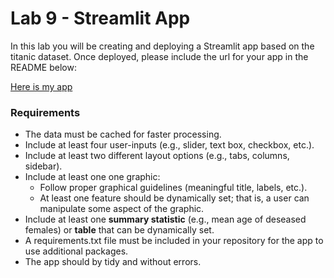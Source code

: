 # Lab 9 - Streamlit App

In this lab you will be creating and deploying a Streamlit app based on the titanic dataset. Once deployed, please include the url for your app in the README below:

[Here is my app](url_here)

### Requirements
* The data must be cached for faster processing.
* Include at least four user-inputs (e.g., slider, text box, checkbox, etc.).
* Include at least two different layout options (e.g., tabs, columns, sidebar).
* Include at least one one graphic:
    * Follow proper graphical guidelines (meaningful title, labels, etc.).
    * At least one feature should be dynamically set; that is, a user can manipulate some aspect of the graphic.
* Include at least one **summary statistic** (e.g., mean age of deseased females) or **table** that can be dynamically set.
* A requirements.txt file must be included in your repository for the app to use additional packages.
* The app should by tidy and without errors.
